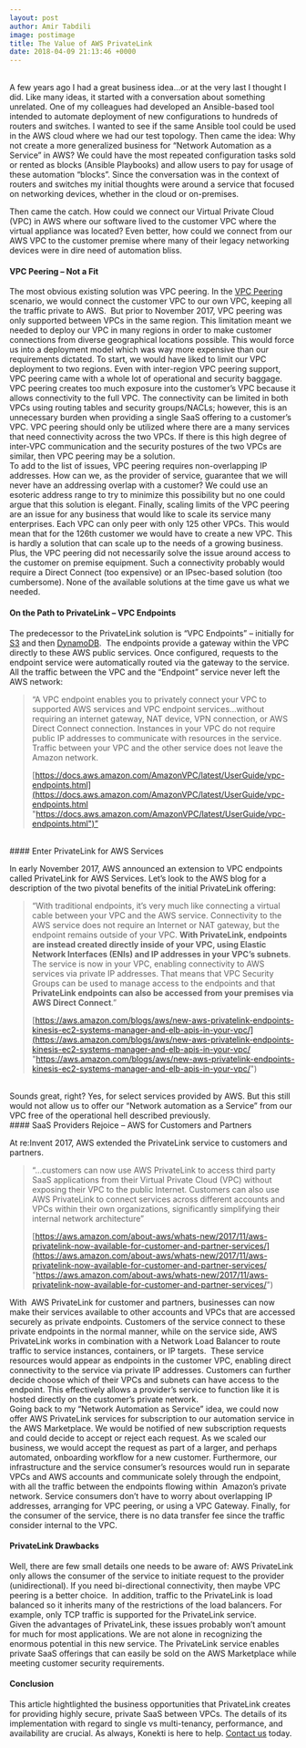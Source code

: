 ```yaml
---
layout: post
author: Amir Tabdili
image: postimage
title: The Value of AWS PrivateLink
date: 2018-04-09 21:13:46 +0000
---
```

<br>
A few years ago I had a great business idea…or at the very last I thought I did. Like many ideas, it started with a conversation about something unrelated. One of my colleagues had developed an Ansible-based tool intended to automate deployment of new configurations to hundreds of routers and switches. I wanted to see if the same Ansible tool could be used in the AWS cloud where we had our test topology. Then came the idea: Why not create a more generalized business for “Network Automation as a Service” in AWS? We could have the most repeated configuration tasks sold or rented as blocks (Ansible Playbooks) and allow users to pay for usage of these automation “blocks”. Since the conversation was in the context of routers and switches my initial thoughts were around a service that focused on networking devices, whether in the cloud or on-premises.

Then came the catch. How could we connect our Virtual Private Cloud (VPC) in AWS where our software lived to the customer VPC where the virtual appliance was located? Even better, how could we connect from our AWS VPC to the customer premise where many of their legacy networking devices were in dire need of automation bliss.
<br>
#### VPC Peering – Not a Fit

The most obvious existing solution was VPC peering. In the [VPC Peering](https://docs.aws.amazon.com/AmazonVPC/latest/UserGuide/vpc-peering.html) scenario, we would connect the customer VPC to our own VPC, keeping all the traffic private to AWS.  But prior to November 2017, VPC peering was only supported between VPCs in the same region. This limitation meant we needed to deploy our VPC in many regions in order to make customer connections from diverse geographical locations possible. This would force us into a deployment model which was way more expensive than our requirements dictated. To start, we would have liked to limit our VPC deployment to two regions. Even with inter-region VPC peering support, VPC peering came with a whole lot of operational and security baggage.
<br>
VPC peering creates too much exposure into the customer’s VPC because it allows connectivity to the full VPC. The connectivity can be limited in both VPCs using routing tables and security groups/NACLs; however, this is an unnecessary burden when providing a single SaaS offering to a customer’s VPC. VPC peering should only be utilized where there are a many services that need connectivity across the two VPCs. If there is this high degree of inter-VPC communication and the security postures of the two VPCs are similar, then VPC peering may be a solution.
<br>
To add to the list of issues, VPC peering requires non-overlapping IP addresses. How can we, as the provider of service, guarantee that we will never have an addressing overlap with a customer? We could use an esoteric address range to try to minimize this possibility but no one could argue that this solution is elegant. Finally, scaling limits of the VPC peering are an issue for any business that would like to scale its service many enterprises. Each VPC can only peer with only 125 other VPCs. This would mean that for the 126th customer we would have to create a new VPC. This is hardly a solution that can scale up to the needs of a growing business.
<br>
Plus, the VPC peering did not necessarily solve the issue around access to the customer on premise equipment. Such a connectivity probably would require a Direct Connect (too expensive) or an IPsec-based solution (too cumbersome). None of the available solutions at the time gave us what we needed.
<br>
#### On the Path to PrivateLink – VPC Endpoints

The predecessor to the PrivateLink solution is “VPC Endpoints” – initially for [S3](https://aws.amazon.com/blogs/aws/new-vpc-endpoint-for-amazon-s3/) and then [DynamoDB](https://aws.amazon.com/blogs/aws/new-vpc-endpoints-for-dynamodb/).  The endpoints provide a gateway within the VPC directly to these AWS public services. Once configured, requests to the endpoint service were automatically routed via the gateway to the service. All the traffic between the VPC and the “Endpoint” service never left the AWS network:
<br>
> “A VPC endpoint enables you to privately connect your VPC to supported AWS services and VPC endpoint services…without requiring an internet gateway, NAT device, VPN connection, or AWS Direct Connect connection. Instances in your VPC do not require public IP addresses to communicate with resources in the service. Traffic between your VPC and the other service does not leave the Amazon network.
>
> [https://docs.aws.amazon.com/AmazonVPC/latest/UserGuide/vpc-endpoints.html](https://docs.aws.amazon.com/AmazonVPC/latest/UserGuide/vpc-endpoints.html "https://docs.aws.amazon.com/AmazonVPC/latest/UserGuide/vpc-endpoints.html")”
<br>
#### Enter PrivateLink for AWS Services

In early November 2017, AWS announced an extension to VPC endpoints called PrivateLink for AWS Services. Let’s look to the AWS blog for a description of the two pivotal benefits of the initial PrivateLink offering:

> “With traditional endpoints, it’s very much like connecting a virtual cable between your VPC and the AWS service. Connectivity to the AWS service does not require an Internet or NAT gateway, but the endpoint remains outside of your VPC. **With PrivateLink, endpoints are instead created directly inside of your VPC, using Elastic Network Interfaces (ENIs) and IP addresses in your VPC’s subnets**. The service is now in your VPC, enabling connectivity to AWS services via private IP addresses. That means that VPC Security Groups can be used to manage access to the endpoints and that **PrivateLink endpoints can also be accessed from your premises via AWS Direct Connect**.”
>
> [https://aws.amazon.com/blogs/aws/new-aws-privatelink-endpoints-kinesis-ec2-systems-manager-and-elb-apis-in-your-vpc/](https://aws.amazon.com/blogs/aws/new-aws-privatelink-endpoints-kinesis-ec2-systems-manager-and-elb-apis-in-your-vpc/ "https://aws.amazon.com/blogs/aws/new-aws-privatelink-endpoints-kinesis-ec2-systems-manager-and-elb-apis-in-your-vpc/")
<br>
Sounds great, right? Yes, for select services provided by AWS. But this still would not allow us to offer our “Network automation as a Service” from our VPC free of the operational hell described previously.
<br>
#### SaaS Providers Rejoice – AWS for Customers and Partners

At re:Invent 2017, AWS extended the PrivateLink service to customers and partners.

> “…customers can now use AWS PrivateLink to access third party SaaS applications from their Virtual Private Cloud (VPC) without exposing their VPC to the public Internet. Customers can also use AWS PrivateLink to connect services across different accounts and VPCs within their own organizations, significantly simplifying their internal network architecture”
>
> [https://aws.amazon.com/about-aws/whats-new/2017/11/aws-privatelink-now-available-for-customer-and-partner-services/](https://aws.amazon.com/about-aws/whats-new/2017/11/aws-privatelink-now-available-for-customer-and-partner-services/ "https://aws.amazon.com/about-aws/whats-new/2017/11/aws-privatelink-now-available-for-customer-and-partner-services/")

With  AWS PrivateLink for customer and partners, businesses can now make their services available to other accounts and VPCs that are accessed securely as private endpoints. Customers of the service connect to these private endpoints in the normal manner, while on the service side, AWS PrivateLink works in combination with a Network Load Balancer to route traffic to service instances, containers, or IP targets.  These service resources would appear as endpoints in the customer VPC, enabling direct connectivity to the service via private IP addresses. Customers can further decide choose which of their VPCs and subnets can have access to the endpoint. This effectively allows a provider’s service to function like it is hosted directly on the customer’s private network.
<br>
Going back to my “Network Automation as Service” idea, we could now offer AWS PrivateLink services for subscription to our automation service in the AWS Marketplace. We would be notified of new subscription requests and could decide to accept or reject each request. As we scaled our business, we would accept the request as part of a larger, and perhaps automated, onboarding workflow for a new customer. Furthermore, our infrastructure and the service consumer’s resources would run in separate VPCs and AWS accounts and communicate solely through the endpoint, with all the traffic between the endpoints flowing within  Amazon’s private network. Service consumers don’t have to worry about overlapping IP addresses, arranging for VPC peering, or using a VPC Gateway. Finally, for the consumer of the service, there is no data transfer fee since the traffic consider internal to the VPC.
<br>
#### PrivateLink Drawbacks

Well, there are few small details one needs to be aware of: AWS PrivateLink only allows the consumer of the service to initiate request to the provider (unidirectional). If you need bi-directional connectivity, then maybe VPC peering is a better choice.  In addition, traffic to the PrivateLink is load balanced so it inherits many of the restrictions of the load balancers. For example, only TCP traffic is supported for the PrivateLink service.
<br>
Given the advantages of PrivateLink, these issues probably won’t amount for much for most applications. We are not alone in recognizing the enormous potential in this new service. The PrivateLink service enables private SaaS offerings that can easily be sold on the AWS Marketplace while meeting customer security requirements.
<br>
#### Conclusion

This article hightlighted the business opportunities that PrivateLink creates for providing highly secure, private SaaS between VPCs. The details of its implementation with regard to single vs multi-tenancy, performance, and availability are crucial. As always, Konekti is here to help. [Contact us](https://konekti.us/#contact-us "Contact Us") today.
